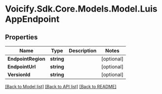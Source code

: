 # Voicify.Sdk.Core.Models.Model.LuisAppEndpoint
## Properties

Name | Type | Description | Notes
------------ | ------------- | ------------- | -------------
**EndpointRegion** | **string** |  | [optional] 
**EndpointUrl** | **string** |  | [optional] 
**VersionId** | **string** |  | [optional] 

[[Back to Model list]](../README.md#documentation-for-models) [[Back to API list]](../README.md#documentation-for-api-endpoints) [[Back to README]](../README.md)

